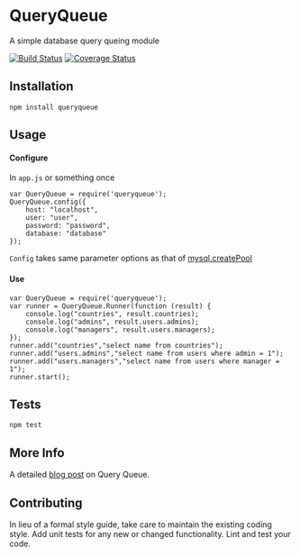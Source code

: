 # QueryQueue
A simple database query queing module

[![Build Status](https://travis-ci.org/vikram-rao/QueryQueue.svg?branch=master)](https://travis-ci.org/vikram-rao/QueryQueue)
[![Coverage Status](https://coveralls.io/repos/github/vikram-rao/QueryQueue/badge.svg?branch=master&v=0.0.6)](https://coveralls.io/github/vikram-rao/QueryQueue?branch=master&v=0.0.6)

## Installation

  `npm install queryqueue`

## Usage

#### Configure

In `app.js` or something once

    var QueryQueue = require('queryqueue');
    QueryQueue.config({
        host: "localhost",
        user: "user",
        password: "password",
        database: "database"
    });

`Config` takes same parameter options as that of [mysql.createPool](https://github.com/mysqljs/mysql#pool-options)

#### Use

    var QueryQueue = require('queryqueue');
    var runner = QueryQueue.Runner(function (result) {
        console.log("countries", result.countries);
        console.log("admins", result.users.admins);
        console.log("managers", result.users.managers);
    });
    runner.add("countries","select name from countries");
    runner.add("users.admins","select name from users where admin = 1");
    runner.add("users.managers","select name from users where manager = 1");
    runner.start();

## Tests

  `npm test`

## More Info

A detailed [blog post](https://www.vikramrao.in/26/Fetching-multiple-mysql-queries-in-one-go-using-QueryQueue?exclude=true) on Query Queue.

## Contributing

In lieu of a formal style guide, take care to maintain the existing coding style. Add unit tests for any new or changed
functionality. Lint and test your code.
